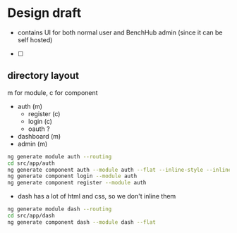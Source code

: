 # Design draft

- contains UI for both normal user and BenchHub admin (since it can be self hosted)
- [ ] 

## directory layout

m for module, c for component

- auth (m)
  - register (c)
  - login (c)
  - oauth ?
- dashboard (m)
- admin (m)

````bash
ng generate module auth --routing
cd src/app/auth
ng generate component auth --module auth --flat --inline-style --inline-template
ng generate component login --module auth
ng generate component register --module auth
````

- dash has a lot of html and css, so we don't inline them

````bash
ng generate module dash --routing
cd src/app/dash
ng generate component dash --module dash --flat
````
